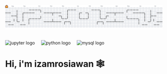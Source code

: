 <picture>
  <source media="(prefers-color-scheme: dark)" srcset="https://raw.githubusercontent.com/izamrosiawan/izamrosiawan/output/pacman-contribution-graph-dark.svg">
  <source media="(prefers-color-scheme: light)" srcset="https://raw.githubusercontent.com/izamrosiawan/izamrosiawan/output/pacman-contribution-graph.svg">
  <img alt="Pac-Man Contribution Graph" src="https://raw.githubusercontent.com/izamrosiawan/izamrosiawan/output/pacman-contribution-graph.svg">
</picture>

##

<div align="left">
  <img src="https://cdn.jsdelivr.net/gh/devicons/devicon/icons/jupyter/jupyter-original.svg" height="40" alt="jupyter logo"  />
  <img width="12" />
  <img src="https://cdn.jsdelivr.net/gh/devicons/devicon/icons/python/python-original.svg" height="40" alt="python logo"  />
  <img width="12" />
  <img src="https://cdn.jsdelivr.net/gh/devicons/devicon/icons/mysql/mysql-original.svg" height="40" alt="mysql logo"  />
</div>

##

# Hi, i'm izamrosiawan 🕸️
